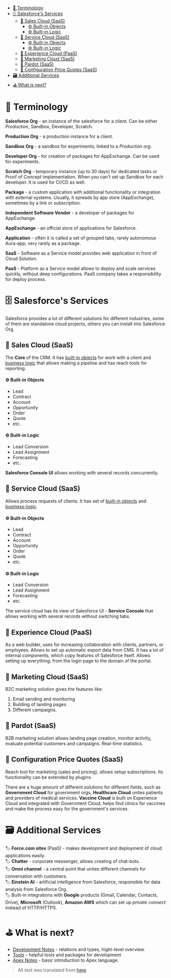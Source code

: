 <!--ts-->
- [📖 Terminology](#-terminology)
- [🗄 Salesforce's Services](#-salesforces-services)
  - [🧩 Sales Cloud (SaaS)](#-sales-cloud-saas)
      - [⚙️ Built-in Objects](#️-built-in-objects)
      - [⚙️ Built-in Logic](#️-built-in-logic)
  - [🧩 Service Cloud (SaaS)](#-service-cloud-saas)
      - [⚙️ Built-in Objects](#️-built-in-objects-1)
      - [⚙️ Built-in Logic](#️-built-in-logic-1)
  - [🧩 Experience Cloud (PaaS)](#-experience-cloud-paas)
  - [🧩 Marketing Cloud (SaaS)](#-marketing-cloud-saas)
  - [🧩 Pardot (SaaS)](#-pardot-saas)
  - [🧩 Configuration Price Quotes (SaaS)](#-configuration-price-quotes-saas)
- [🗃 Additional Services](#-additional-services)
- [⛳️ What is next?](#️-what-is-next)
<!--te-->

# 📖 Terminology

**Salesforce Org** - an instance of the salesforce for a client. Can be either _Production_, Sandbox, Developer, Scratch.

**Production Org** - a production instance for a client.

**Sandbox Org** - a sandbox for experiments, linked to a _Production org_.

**Developer Org** - for creation of packages for AppExchange. Can be used for experiments.

**Scratch Org** - temporary instance (up to 30 days) for dedicated tasks or Proof of Concept implementation. When you can't set up Sandbox for each developer. It is used for CI/CD as well.

**Package** - a custom application with additional functionality or integration with external systems. Usually, it spreads by app store (AppExchange), sometimes by a link or subscription.

**Independent Software Vendor** - a developer of packages for AppExchange.

**AppExchange** - an official store of applications for Salesforce.

**Application** - often it is called a set of grouped tabs, rarely autonomous Aura-app, very rarely as a package.

**SaaS** - Software as a Service model provides web application in front of Cloud Solution.

**PaaS** - Platform as a Service model allows to deploy and scale services quickly, without deep configurations. PaaS company takes a responsibility for deploy process.

# 🗄 Salesforce's Services

Salesforce provides a lot of different solutions for different industries, some of them are standalone cloud projects, others you can install into Salesforce Org.

## 🧩 Sales Cloud (SaaS)

 The **Core** of the CRM. It has [built-in objects](#built-in-objects-sales) for work with a client and [business logic](#built-in-logic-sales) that allows making a pipeline and has reach tools for reporting.

#### ⚙️ Built-in Objects

 - Lead
 - Contract
 - Account
 - Opportunity
 - Order
 - Quote
 - etc.

#### ⚙️ Built-in Logic

 - Lead Conversion
 - Lead Assignment
 - Forecasting
 - etc.
 
 **Salesforce Console UI** allows working with several records concurrently.

## 🧩 Service Cloud (SaaS)

 Allows process requests of clients. It has set of [built-in objects](#built-in-objects-service) and [business-logic](#built-in-logic-service).

#### ⚙️ Built-in Objects

 - Lead
 - Contract
 - Account
 - Opportunity
 - Order
 - Quote
 - etc.

#### ⚙️ Built-in Logic

 - Lead Conversion
 - Lead Assignment
 - Forecasting
 - etc.

 The service cloud has its view of Salesforce UI - **Service Console** that allows working with several records without switching tabs.

## 🧩 Experience Cloud (PaaS)

As a web builder, uses for increasing collaboration with clients, partners, or employees. Allows to set up automatic export data from CMS. It has a lot of internal components, which copy features of Salesforce itself. Allows setting up everything: from the login page to the domain of the portal.

## 🧩 Marketing Cloud (SaaS)

B2C marketing solution gives the features like:

1. Email sending and monitoring
2. Building of landing pages
3. Different campaigns.

## 🧩 Pardot (SaaS)

B2B marketing solution allows landing page creation, monitor activity, evaluate potential customers and campaigns. Real-time statistics.

## 🧩 Configuration Price Quotes (SaaS)

Reach tool for marketing (sales and pricing), allows setup subscriptions. Its functionality can be extended by plugins.

There are a huge amount of different solutions for different fields, such as **Government Cloud** for government orgs, **Healthcare Cloud** unites patients and providers of medical services. **Vaccine Cloud** is built on Experience Cloud and integrated with Government Cloud, helps find clinics for vaccines and make the process easy for the government's services.

# 🗃 Additional Services

🏷️ **Force.com sites** (PaaS) - makes development and deployment of cloud applications easily.\
🏷️ **Chatter** - corporate messenger, allows creating of chat-bots.\
🏷️ **Omni channel** - a central point that unites different channels for conversation with customers.\
🏷️ **Einstein AI** - artificial intelligence from Salesforce, responsible for data analysis from Salesforce Org.\
🏷️ Built-in integrations with **Google** products (Gmail, Calendar, Contacts, Drive), **Microsoft** (Outlook), **Amazon AWS** which can set up _private connect_ instead of HTTP/HTTPS.

# ⛳️ What is next?
- [Development Notes](content/development.md) - relations and types, hight-level overview.
- [Tools](content/tools.md) - helpful tools and packages for development
- [Apex Notes](content/apex.md) - basic introduction to Apex language.

> All text was translated from [here](https://vc.ru/services/261423-obzor-salesforce-crm-chast-1).